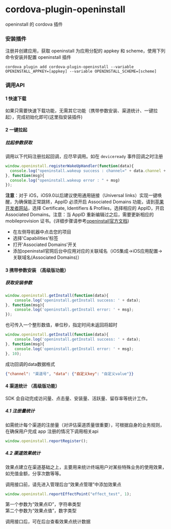 # cordova-plugin-openinstall
openinstall 的 cordova 插件

### 安装插件
注册并创建应用，获取 openinstall 为应用分配的 appkey 和 scheme，使用下列命令安装并配置 openinstall 插件  
```
cordova plugin add cordova-plugin-openinstall --variable OPENINSTALL_APPKEY=[appkey] --variable OPENINSTALL_SCHEME=[scheme]
```

### 调用API

#### 1 快速下载
如果只需要快速下载功能，无需其它功能（携带参数安装、渠道统计、一键拉起），完成初始化即可(这里指安装插件)

#### 2 一键拉起
##### 拉起参数获取
调用以下代码注册拉起回调，应尽早调用。如在 `deviceready` 事件回调之时注册
``` js
window.openinstall.registerWakeUpHandler(function(data){
  console.log("openinstall.wakeup success : channel=" + data.channel + ", data=" + data.data);
}, function(msg){
  console.log("openinstall.wakeup error : " + msg)
});
```
__注意__：对于 iOS，iOS9.0以后建议使用通用链接（Universal links）实现一键唤醒，为确保能正常跳转，AppID 必须开启 Associated Domains 功能，请到[苹果开发者网站](https://developer.apple.com)，选择 Certificate, Identifiers & Profiles，选择相应的 AppID，开启 Associated Domains。注意：当 AppID 重新编辑过之后，需要更新相应的 mobileprovision 证书。(详细步骤请参考[openinstall官方文档](https://www.openinstall.io))  
- 在左侧导航器中点击您的项目  
- 选择'Capabilities'标签  
- 打开'Associated Domains'开关  
- 添加openinstall官网后台中应用对应的关联域名（iOS集成->iOS应用配置->关联域名(Associated Domains)）


#### 3 携带参数安装 （高级版功能）
##### 获取安装参数  
``` js
window.openinstall.getInstall(function(data){
    console.log('openinstall.getInstall success: ' + data);
}, function(msg){
    console.log('openinstall.getInstall error: ' + msg);
});
```
也可传入一个整形数值，单位秒，指定时间未返回将超时  
``` js
window.openinstall.getInstall(function(data){
    console.log('openinstall.getInstall success: ' + data);
}, function(msg){
    console.log('openinstall.getInstall error: ' + msg);
}, 10);
```
成功回调的data数据格式  
``` json
{"channel": "渠道号", "data": {"自定义key": "自定义value"}}
```

#### 4 渠道统计 （高级版功能）  
SDK 会自动完成访问量、点击量、安装量、活跃量、留存率等统计工作。

##### 4.1 注册量统计  
如需统计每个渠道的注册量（对评估渠道质量很重要），可根据自身的业务规则，在确保用户完成 app 注册的情况下调用相关api  
``` js
window.openinstall.reportRegister();
```

##### 4.2 渠道效果统计  
效果点建立在渠道基础之上，主要用来统计终端用户对某些特殊业务的使用效果，如充值金额，分享次数等等。  

调用接口前，请先进入管理后台“效果点管理”中添加效果点  

``` js
window.openinstall.reportEffectPoint("effect_test", 1);
```
第一个参数为“效果点ID”，字符串类型  
第二个参数为“效果点值”，数字类型  
  
调用接口后，可在后台查看效果点统计数据

